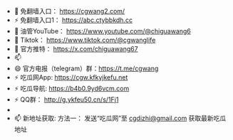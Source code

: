 - 👋 免翻墙入口： https://cgwang2.com/
- ⚡ 免翻墙入口1： https://abc.ctybbkdh.cc
- 👀 油管YouTube： https://www.youtube.com/@chiguawang6
- 🌱 Tiktok： https://www.tiktok.com/@cgwanglife
- 💞️ 官方推特：   https://x.com/chiguawang67
- 📫 
- 😄 官方电报（telegram）群：https://t.me/cgwang
- ⚡ 吃瓜网App: https://cgw.kfkyjkefu.net
- ⚡ 吃瓜导航: https://b4b0.9yd6vcm.com
- ⚡ QQ群： http://g.ykfeu50.cn/s/1Fj1
- 
- 📫 新地址获取:
方法一： 发送“吃瓜网”至 cgdizhi@gmail.com 获取最新吃瓜地址



<!---
chiguawang2/chiguawang2 is a ✨ special ✨ repository because its `README.md` (this file) appears on your GitHub profile.
You can click the Preview link to take a look at your changes.
--->
